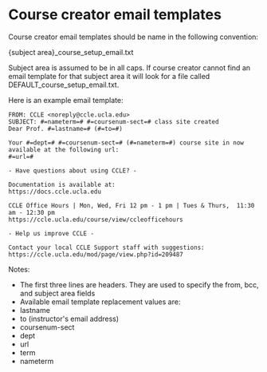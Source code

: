 Course creator email templates
====================

Course creator email templates should be name in the following convention:

{subject area}_course_setup_email.txt

Subject area is assumed to be in all caps. If course creator cannot find an 
email template for that subject area it will look for a file called 
DEFAULT_course_setup_email.txt.

Here is an example email template:

    FROM: CCLE <noreply@ccle.ucla.edu>
    SUBJECT: #=nameterm=# #=coursenum-sect=# class site created
    Dear Prof. #=lastname=# (#=to=#)

    Your #=dept=# #=coursenum-sect=# (#=nameterm=#) course site in now available at the following url:
    #=url=#

    - Have questions about using CCLE? -

    Documentation is available at:
    https://docs.ccle.ucla.edu

    CCLE Office Hours | Mon, Wed, Fri 12 pm - 1 pm | Tues & Thurs,  11:30 am - 12:30 pm
    https://ccle.ucla.edu/course/view/ccleofficehours

    - Help us improve CCLE -

    Contact your local CCLE Support staff with suggestions:
    https://ccle.ucla.edu/mod/page/view.php?id=209487

Notes:
* The first three lines are headers. They are used to specify the from, bcc, and subject area fields
* Available email template replacement values are:
 * lastname
 * to (instructor's email address)
 * coursenum-sect
 * dept
 * url
 * term
 * nameterm
